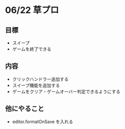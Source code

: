 # 06/22 草プロ

## 目標

- スイープ
- ゲームを終了できる

## 内容

- クリックハンドラー追加する
- スイープ機能を追加する
- ゲームをクリア・ゲームオーバー判定できるようにする

## 他にやること

- editor.formatOnSave を入れる
